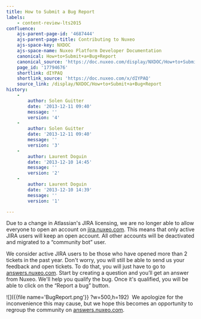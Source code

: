 ```yaml
---
title: How to Submit a Bug Report
labels:
    - content-review-lts2015
confluence:
    ajs-parent-page-id: '4687444'
    ajs-parent-page-title: Contributing to Nuxeo
    ajs-space-key: NXDOC
    ajs-space-name: Nuxeo Platform Developer Documentation
    canonical: How+to+Submit+a+Bug+Report
    canonical_source: 'https://doc.nuxeo.com/display/NXDOC/How+to+Submit+a+Bug+Report'
    page_id: '17794676'
    shortlink: dIYPAQ
    shortlink_source: 'https://doc.nuxeo.com/x/dIYPAQ'
    source_link: /display/NXDOC/How+to+Submit+a+Bug+Report
history:
    - 
        author: Solen Guitter
        date: '2013-12-11 09:40'
        message: ''
        version: '4'
    - 
        author: Solen Guitter
        date: '2013-12-11 09:40'
        message: ''
        version: '3'
    - 
        author: Laurent Doguin
        date: '2013-12-10 14:45'
        message: ''
        version: '2'
    - 
        author: Laurent Doguin
        date: '2013-12-10 14:39'
        message: ''
        version: '1'

---
```

<span style="color: rgb(34,34,34);text-decoration: none;">Due to a change in Atlassian's JIRA licensing, we are no longer able to allow everyone to open an account on [jira.nuxeo.com](http://jira.nuxeo.com). This means that only active JIRA users will keep an open account. All other accounts will be deactivated and migrated to a &ldquo;community bot&rdquo; user.</span>

<span style="color: rgb(34,34,34);text-decoration: none;">We consider active JIRA users to be those who have opened more than 2 tickets in the past year.</span>
<span style="color: rgb(34,34,34);text-decoration: none;">Don't worry, you will still be able to send us your feedback and open tickets. To do that, you will just have to go to [answers.nuxeo.com](http://answers.nuxeo.com). Start by creating a question and you&rsquo;ll get an answer from Nuxeo. We'll help you qualify the bug. Once it's qualified, you will be able to click on the &ldquo;Report a bug&rdquo; button.</span>

![]({{file name='BugReport.png'}} ?w=500,h=192)
<span style="color: rgb(34,34,34);text-decoration: none;">&nbsp;</span><span style="color: rgb(34,34,34);text-decoration: none;">We apologize for the inconvenience this may cause, but we hope this becomes an opportunity to regroup the community on [answers.nuxeo.com](http://answers.nuxeo.com).</span>